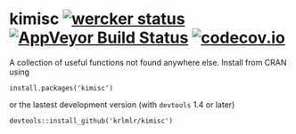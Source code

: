 kimisc [![wercker status](https://app.wercker.com/status/956d581f6bb8958ec85fd7d2585d138b/s/master "wercker status")](https://app.wercker.com/project/bykey/956d581f6bb8958ec85fd7d2585d138b) [![AppVeyor Build Status](https://ci.appveyor.com/api/projects/status/github/krlmlr/kimisc?branch=master)](https://ci.appveyor.com/project/krlmlr/kimisc) [![codecov.io](https://codecov.io/github/krlmlr/kimisc/coverage.svg?branch=master)](https://codecov.io/github/krlmlr/kimisc?branch=master)
======

A collection of useful functions not found anywhere else. Install from CRAN using

```
install.packages('kimisc')
```

or the lastest development version (with `devtools` 1.4 or later)

```
devtools::install_github('krlmlr/kimisc')
```
